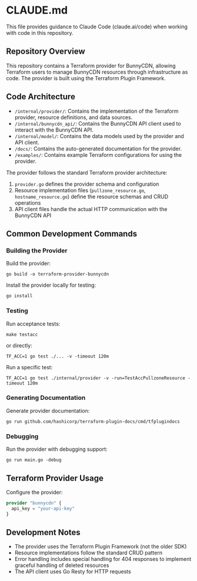 # CLAUDE.md

This file provides guidance to Claude Code (claude.ai/code) when working with code in this repository.

## Repository Overview

This repository contains a Terraform provider for BunnyCDN, allowing Terraform users to manage BunnyCDN resources through infrastructure as code. The provider is built using the Terraform Plugin Framework.

## Code Architecture

- `/internal/provider/`: Contains the implementation of the Terraform provider, resource definitions, and data sources.
- `/internal/bunnycdn_api/`: Contains the BunnyCDN API client used to interact with the BunnyCDN API.
- `/internal/model/`: Contains the data models used by the provider and API client.
- `/docs/`: Contains the auto-generated documentation for the provider.
- `/examples/`: Contains example Terraform configurations for using the provider.

The provider follows the standard Terraform provider architecture:
1. `provider.go` defines the provider schema and configuration
2. Resource implementation files (`pullzone_resource.go`, `hostname_resource.go`) define the resource schemas and CRUD operations
3. API client files handle the actual HTTP communication with the BunnyCDN API

## Common Development Commands

### Building the Provider

Build the provider:

```
go build -o terraform-provider-bunnycdn
```

Install the provider locally for testing:

```
go install
```

### Testing

Run acceptance tests:

```
make testacc
```

or directly:

```
TF_ACC=1 go test ./... -v -timeout 120m
```

Run a specific test:

```
TF_ACC=1 go test ./internal/provider -v -run=TestAccPullzoneResource -timeout 120m
```

### Generating Documentation

Generate provider documentation:

```
go run github.com/hashicorp/terraform-plugin-docs/cmd/tfplugindocs
```

### Debugging

Run the provider with debugging support:

```
go run main.go -debug
```

## Terraform Provider Usage

Configure the provider:

```terraform
provider "bunnycdn" {
  api_key = "your-api-key"
}
```

## Development Notes

- The provider uses the Terraform Plugin Framework (not the older SDK)
- Resource implementations follow the standard CRUD pattern
- Error handling includes special handling for 404 responses to implement graceful handling of deleted resources
- The API client uses Go Resty for HTTP requests